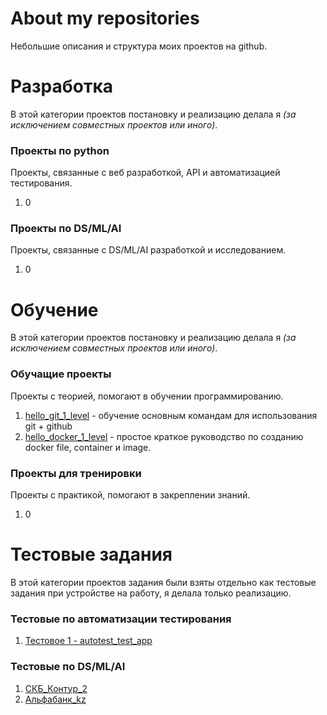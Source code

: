 # About my repositories
Небольшие описания и структура моих проектов на github.


# Разработка
В этой категории проектов постановку и реализацию делала я *(за исключением совместных проектов или иного)*.
### Проекты по python
Проекты, связанные с веб разработкой, API и автоматизацией тестирования.
1. 0



### Проекты по DS/ML/AI
Проекты, связанные с DS/ML/AI разработкой и исследованием.
1. 0



# Обучение
В этой категории проектов постановку и реализацию делала я *(за исключением совместных проектов или иного)*.
### Обучащие проекты 
Проекты с теорией, помогают в обучении программированию. 
1. [hello_git_1_level](https://github.com/alexterent/hello_git_1_level) - обучение основным командам для использования git + github
2. [hello_docker_1_level](https://github.com/alexterent/hello_docker_1_level) - простое краткое руководство по созданию docker file, container и image.


### Проекты для тренировки
Проекты с практикой, помогают в закреплении знаний.
1. 0



# Тестовые задания
В этой категории проектов задания были взяты отдельно как тестовые задания при устройстве на работу, я делала только реализацию. 
### Тестовые по автоматизации тестирования
1. [Тестовое 1 - autotest_test_app](https://github.com/alexterent/autotest_test_app)



### Тестовые по DS/ML/AI
1. [СКБ_Контур_2](https://github.com/alexterent/test_task_skb_kontur_2)
2. [Альфабанк_kz](https://github.com/alexterent/test_task_by_alfabank_kz)
